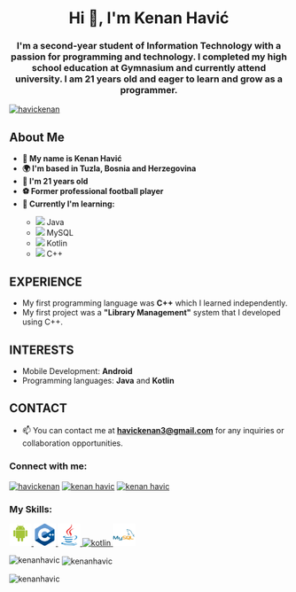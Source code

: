 <h1 align="center">Hi 👋, I'm Kenan Havić</h1>
<h3 align="center">I'm a second-year student of Information Technology with a passion for programming and technology. I completed my high school education at Gymnasium and currently attend university. I am 21 years old and eager to learn and grow as a programmer.</h3>

<p align="left"> <a href="https://twitter.com/havickenan" target="blank"><img src="https://img.shields.io/twitter/follow/havickenan?logo=twitter&style=for-the-badge" alt="havickenan" /></a> </p>

<h2>About Me</h2>
<ul>
  <li><strong>👋 My name is Kenan Havić</strong></li>
  <li><strong>🌍 I'm based in Tuzla, Bosnia and Herzegovina</strong></li>
  <li><strong>📅 I'm 21 years old</strong></li>
  <li><strong>⚽ Former professional football player</strong></li>
  <li><strong>🧠 Currently I'm learning:</strong></li>
  <ul>
    <li><img src="https://img.icons8.com/color/48/000000/java-coffee-cup-logo--v1.png"/> Java</li>
    <li><img src="https://img.icons8.com/color/48/000000/mysql-logo.png"/> MySQL</li>
    <li><img src="https://img.icons8.com/color/48/000000/kotlin.png"/> Kotlin</li>
    <li><img src="https://img.icons8.com/color/48/000000/c-plus-plus-logo.png"/> C++</li>
  </ul>
</ul>



## EXPERIENCE
- My first programming language was **C++** which I learned independently.
- My first project was a **"Library Management"** system that I developed using C++.


## INTERESTS
- Mobile Development: **Android**
- Programming languages: **Java** and **Kotlin**

## CONTACT
- 📫 You can contact me at **havickenan3@gmail.com** for any inquiries or collaboration opportunities.


<h3 align="left">Connect with me:</h3>
<p align="left">
<a href="https://twitter.com/havickenan" target="blank"><img align="center" src="https://raw.githubusercontent.com/rahuldkjain/github-profile-readme-generator/master/src/images/icons/Social/twitter.svg" alt="havickenan" height="30" width="40" /></a>
<a href="https://www.linkedin.com/in/kenan-havic" target="blank"><img align="center" src="https://raw.githubusercontent.com/rahuldkjain/github-profile-readme-generator/master/src/images/icons/Social/linked-in-alt.svg" alt="kenan havic" height="30" width="40" /></a>
<a href="https://www.facebook.com/kenan.k.havic" target="blank"><img align="center" src="https://raw.githubusercontent.com/rahuldkjain/github-profile-readme-generator/master/src/images/icons/Social/facebook.svg" alt="kenan havic" height="30" width="40" /></a>
</p>

<h3 align="left">My Skills:</h3>
<p align="left"> <a href="https://developer.android.com" target="_blank" rel="noreferrer"> <img src="https://raw.githubusercontent.com/devicons/devicon/master/icons/android/android-original-wordmark.svg" alt="android" width="40" height="40"/> </a> <a href="https://www.w3schools.com/cpp/" target="_blank" rel="noreferrer"> <img src="https://raw.githubusercontent.com/devicons/devicon/master/icons/cplusplus/cplusplus-original.svg" alt="cplusplus" width="40" height="40"/> </a> <a href="https://www.java.com" target="_blank" rel="noreferrer"> <img src="https://raw.githubusercontent.com/devicons/devicon/master/icons/java/java-original.svg" alt="java" width="40" height="40"/> </a> <a href="https://kotlinlang.org" target="_blank" rel="noreferrer"> <img src="https://www.vectorlogo.zone/logos/kotlinlang/kotlinlang-icon.svg" alt="kotlin" width="40" height="40"/> </a> <a href="https://www.mysql.com/" target="_blank" rel="noreferrer"> <img src="https://raw.githubusercontent.com/devicons/devicon/master/icons/mysql/mysql-original-wordmark.svg" alt="mysql" width="40" height="40"/> </a> </p>

<p><img align="left" src="https://github-readme-stats.vercel.app/api/top-langs?username=kenanhavic&show_icons=true&locale=en&layout=compact" alt="kenanhavic" /></p>

<p>&nbsp;<img align="center" src="https://github-readme-stats.vercel.app/api?username=kenanhavic&show_icons=true&locale=en" alt="kenanhavic" /></p>

<p><img align="center" src="https://github-readme-streak-stats.herokuapp.com/?user=kenanhavic&" alt="kenanhavic" /></p>
